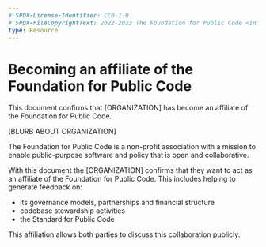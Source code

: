 ```yaml
---
# SPDX-License-Identifier: CC0-1.0
# SPDX-FileCopyrightText: 2022-2023 The Foundation for Public Code <info@publiccode.net>
type: Resource
---
```


# Becoming an affiliate of the Foundation for Public Code

This document confirms that [ORGANIZATION] has become an affiliate of the Foundation for Public Code.

[BLURB ABOUT ORGANIZATION]

The Foundation for Public Code is a non-profit association with a mission to enable public-purpose software and policy that is open and collaborative.

With this document the [ORGANIZATION] confirms that they want to act as an affiliate of the Foundation for Public Code.
This includes helping to generate feedback on:

- its governance models, partnerships and financial structure
- codebase stewardship activities
- the Standard for Public Code

This affiliation allows both parties to discuss this collaboration publicly.
